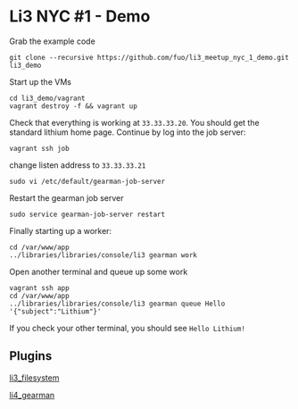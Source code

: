# Li3 NYC #1 - Demo

Grab the example code

    git clone --recursive https://github.com/fuo/li3_meetup_nyc_1_demo.git li3_demo

Start up the VMs

    cd li3_demo/vagrant
    vagrant destroy -f && vagrant up

Check that everything is working at `33.33.33.20`.  You should get the standard lithium home page. Continue by log into the job server:

    vagrant ssh job

change listen address to `33.33.33.21`

	sudo vi /etc/default/gearman-job-server

Restart the gearman job server

	sudo service gearman-job-server restart

Finally starting up a worker:	

	cd /var/www/app
	../libraries/libraries/console/li3 gearman work

Open another terminal and queue up some work

    vagrant ssh app
    cd /var/www/app
    ../libraries/libraries/console/li3 gearman queue Hello '{"subject":"Lithium"}'

If you check your other terminal, you should see `Hello Lithium!`

## Plugins

[li3_filesystem](https://github.com/mariuskubilius/li3_filesystem)

[li4_gearman](https://github.com/cgarvis/li3_gearman)
